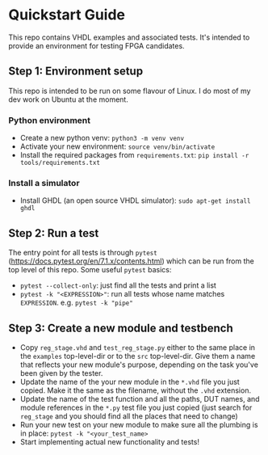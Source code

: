 # Quickstart Guide

This repo contains VHDL examples and associated tests. It's intended to provide an environment for testing FPGA candidates.

## Step 1: Environment setup

This repo is intended to be run on some flavour of Linux. I do most of my dev work on Ubuntu at the moment.

### Python environment

* Create a new python venv: `python3 -m venv venv`
* Activate your new environment: `source venv/bin/activate`
* Install the required packages from `requirements.txt`: `pip install -r tools/requirements.txt`

### Install a simulator

* Install GHDL (an open source VHDL simulator): `sudo apt-get install ghdl`

## Step 2: Run a test

The entry point for all tests is through `pytest` (https://docs.pytest.org/en/7.1.x/contents.html) which can be run from the top level of this repo. 
Some useful `pytest` basics:
* `pytest --collect-only`: just find all the tests and print a list
* `pytest -k "<EXPRESSION>"`: run all tests whose name matches `EXPRESSION`. e.g. `pytest -k "pipe"`

## Step 3: Create a new module and testbench

* Copy `reg_stage.vhd` and `test_reg_stage.py` either to the same place in the `examples` top-level-dir or to the `src` top-level-dir. Give them a name that reflects your new module's purpose, depending on the task you've been given by the tester.
* Update the name of the your new module in the `*.vhd` file you just copied. Make it the same as the filename, without the `.vhd` extension.
* Update the name of the test function and all the paths, DUT names, and module references in the `*.py` test file you just copied (just search for `reg_stage` and you should find all the places that need to change)
* Run your new test on your new module to make sure all the plumbing is in place: `pytest -k "<your_test_name>`
* Start implementing actual new functionality and tests!